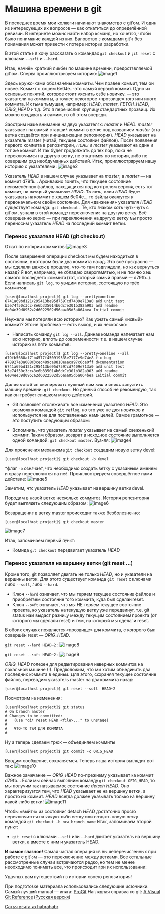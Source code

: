 # Машина времени в git

В последнее время мои коллеги начинают знакомство с git'ом. И один из интересующих их вопросов — как откатиться до определённой ревизии. В интернете можно найти набор команд, но хочется, чтобы было понимание каждой из них. Баловство с комадами git'а без понимания может привести к потере истории разработки.

В этой статье я хочу рассказать о командах `git checkout` и `git reset` с ключами `--soft` и `--hard`.

Итак, начнём краткий ликбез по машине времени, предоставляемой git'ом. Сперва проиллюстрируем историю:
![image1](https://github.com/JuricT/Knowledge-Library/blob/master/git/Time%20Machine%20in%20GIT/image1.png)

Здесь кружочками обозначены коммиты. Чем правее коммит, тем он новее. Коммит с хэшем 6e04e..-это самый первый коммит. Одно из основных понятий, которое стоит уяснить себе новичку, — это указатели на коммиты, а точнее некоторое «прозвище» того или иного коммита. Их тьма тьмущая, например: *HEAD*, *master*, *FETCH_HEAD*, *ORIG_HEAD* и т.д. Это я перечислил крупицу стандартных прозвищ. Их можно создавать и самим, но об этом впереди.

Заострим наше внимание на двух указателях: *master* и *HEAD*. *master* указывает на самый старший коммит в ветке под названием *master* (эта ветка создаётся при инициализации репозитория). *HEAD* указывает на указатель master (читай, текущее состояние файлов). После появления первого коммита в репозитории, *HEAD* и *master* указывают на один и тот же коммит. И так будет продолжать до тех пор, пока не переключимся на другую ветку, не откатимся по истории, либо не совершим ряд необдуманных действий. Итак, проиллюстрируем нашу историю с указателями:
![image2](https://github.com/JuricT/Knowledge-Library/blob/master/git/Time%20Machine%20in%20GIT/image2.png)

Указатель *HEAD* в нашем случае указывает на *master*, а *master* — на коммит d79fb… Архиважно понять, что текущее состояние неизменённых файлов, находящихся под контролем версий, есть тот коммит, на который указывает *HEAD*. То есть, если *HEAD* будет указывать на коммит с хэшем 6e04e.., то файлы окажутся в первоначальном своём состоянии. Для «движения» указателя *HEAD* существует команда: `git checkout` . Те, кто знаком хоть чуть-чуть с git'ом, узнали в этой команде переключение на другую ветку. Всё совершенно верно — при переключении на другую ветку мы просто переносим указатель *HEAD* на последний коммит ветки. 

### Перенос указателя HEAD (git checkout)

Откат по истории коммитов:
![image3](https://github.com/JuricT/Knowledge-Library/blob/master/git/Time%20Machine%20in%20GIT/image3.png)

После завершения операции checkout мы будем находиться в состоянии, в котором были два коммита назад. Это всё прекрасно — мы сделали шажок в прошлое, что-то там подглядели, но как вернуться назад? Я вот, например, не обладаю сверхпамятью, и не помню хэш самого последнего коммита (тот, который самый правый — d79fb..). Если написать `git log`, то увидим историю, состоящую из трёх коммитов:
```
[user@localhost project]$ git log --pretty=oneline
6741a69bd121c295413be95d7597cd7409e713a0 add unit test
b3e74f50c3cc48e6b335014b6dc7e301b382a903 add readme
6e04e39d0952a2d6022502d56aaa05d5a064bea Initial commit
```
Неужели мы потеряли всю историю? Как узнать самый «новый» коммит? Это не проблема — есть выход, и их несколько:

* Написать команду `git log --all`. Данная команда напечатает нам всю историю, вплоть до современности, т.е. в нашем случае историю из пяти коммитов:
```
[user@localhost project]$ git log --pretty=oneline --all
d79fb5688af71b4577f450919535e7177e9d74e8 fix bug
478927e3a088d3cec489ca8810eaaca97c6ce0ff documentation
6741a69bd121c295413be95d7597cd7409e713a0 add unit test
b3e74f50c3cc48e6b335014b6dc7e301b382a903 add readme
6e04ee39d0952a2d6022502d56aaa05d5a064bea Initial commit
```
Далее остаётся скопировать нужный нам хэш и вновь запустить машину времени: `git checkout`. Но данный способ не рекомендую, так как он требует слишком много действий.

* Git позволяет отслеживать все изменения указателя *HEAD*. Это возможно командой `git reflog`, но это уже не для новичков и используется не для поставленных нами целей. Самое грамотное — это поступить следующим образом:

* Вспомнить, что указатель *master* указывает на самый свеженький коммит. Таким образом, возврат в исходное состояние выполняется одной командой: `git checkout master`. Вуа-ля:
![image4](https://github.com/JuricT/Knowledge-Library/blob/master/git/Time%20Machine%20in%20GIT/image4.png)

Для прояснения механизма `git checkout` создадим новую ветку devel:
```
[user@localhost project]$ git checkout -b devel
```
*флаг `-b` означает, что необходимо создать ветку с указанным именем и сразу переключится на неё.
Проиллюстрируем совершённое нами действие:
![image5](https://github.com/JuricT/Knowledge-Library/blob/master/git/Time%20Machine%20in%20GIT/image5.png)

Заметим, что указатель *HEAD* указывает на вершину ветки devel.

Породим в новой ветке несколько коммитов. История репозитория будет выглядеть следующим образом:
![image6](https://github.com/JuricT/Knowledge-Library/blob/master/git/Time%20Machine%20in%20GIT/image6.png)

Возвращение в ветку master происходит также безболезненно:
```
[user@localhost project]$ git checkout master
```
![image7](https://github.com/JuricT/Knowledge-Library/blob/master/git/Time%20Machine%20in%20GIT/image7.png)

Итак, запоминаем первый пункт:
* Комнда `git checkout` передвигает указатель *HEAD*

### Перенос указателя на вершину ветки (git reset ...)

Кроме того, git позволяет двигать не только *HEAD*, но и указатели на вершины веток. Для этого существует команда `git reset` с ключами либо `--soft`, либо `--hard`.
* Ключ `--hard` означает, что мы теряем текущее состояние файлов и приобретаем состояние того коммита, куда был сделан reset.
* Ключ `--soft` означает, что мы НЕ теряем текущее состояние проекта, но указатель на текущую ветку уже передвинут, т.е. git status нам выдаст разницу между текущим состоянием проекта (от которого мы сделали reset) и тем, на который мы сделали reset.

В обоих случаях появляется «прозвище» для коммита, с которого был совершён reset — *ORIG_HEAD*.

`git reset --hard HEAD~2:`
![image8](https://github.com/JuricT/Knowledge-Library/blob/master/git/Time%20Machine%20in%20GIT/image8.png)

`git reset --soft HEAD~2:`
![image9](https://github.com/JuricT/Knowledge-Library/blob/master/git/Time%20Machine%20in%20GIT/image9.png)

*ORIG_HEAD* полезен для редактирования неверных коммитов на локальной машине (!). Предположим, что мы хотим объединить два последних коммита в единый. Для этого, сохраняя текущее состояние файлов, переводим указатель master на два коммита назад:
```
[user@localhost project]$ git reset --soft  HEAD~2
```

Посмотрим на изменения:
```
[user@localhost project]$ git status
# On branch master
# Changes to be committed:
#   (use "git reset HEAD <file>..." to unstage)
#
#   ЧТО-ТО ТАМ ДЛЯ КОММИТА
#
```

Ну а теперь сделаем трюк — объединяем коммиты
```
[user@localhost project]$ git commit -c ORIG_HEAD
```

Вводим сообщение, сохраняемся. Теперь наша история выглядит вот так:
![image10](https://github.com/JuricT/Knowledge-Library/blob/master/git/Time%20Machine%20in%20GIT/image10.png)

Важное замечание — *ORIG_HEAD* по-прежнему указывает на коммит d79fb… Если мы сейчас выполним команду `git checkout ORIG_HEAD`, то мы получим так называемое состояние *detach HEAD*. Оно характеризуется тем, что *HEAD* указывает не на вершину ветки, а просто на коммит. *HEAD* всегда должен указывать только на вершину какой-либо ветки!
![image11](https://github.com/JuricT/Knowledge-Library/blob/master/git/Time%20Machine%20in%20GIT/image11.png)

Чтобы «выйти» из состояния detach *HEAD* достаточно просто переключиться на какую-либо ветку или создать новую ветку командой `git checkout -b new_branch_name`
Итак, запоминаем второй пункт:
* `git reset` с ключами `--soft` или `--hard` двигает указатель на вершину ветки, а вместе с ним и указатель HEAD.

**И самое главное!** Самая частая операция из вышеперечисленных при работе с git`ом — это переключение между ветками. Все остальные рассмотренные случаи встречаются редко, но тем не менее необходимо понимать всё, что происходит при их использовании!

Удачных вам путешествий по истории своего репозитория!

При подготовке материала использовались следующие источники:
Самый лучший manual — книга: [ProGit](https://git-scm.com/book/en/v2)
Наглядная справка по git: [A Visual Git Reference](http://marklodato.github.com/visual-git-guide/index-en.html) ([Русская версия](http://marklodato.github.com/visual-git-guide/index-ru.html))

[Сатья взята из habrahabr](https://habrahabr.ru/post/157175/)